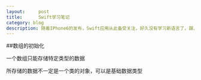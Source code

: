 ```yaml
---
layout:     post
title:      Swift学习笔记
category: blog
description: 随着IPhone6的发布，Swift应用从此备受关注，好久没有学习新语言了，跟上节奏吧
---
```


##数组的初始化

一个数组只能存储特定类型的数据

所存储的数据不一定是一个类的对象，可以是基础数据类型

